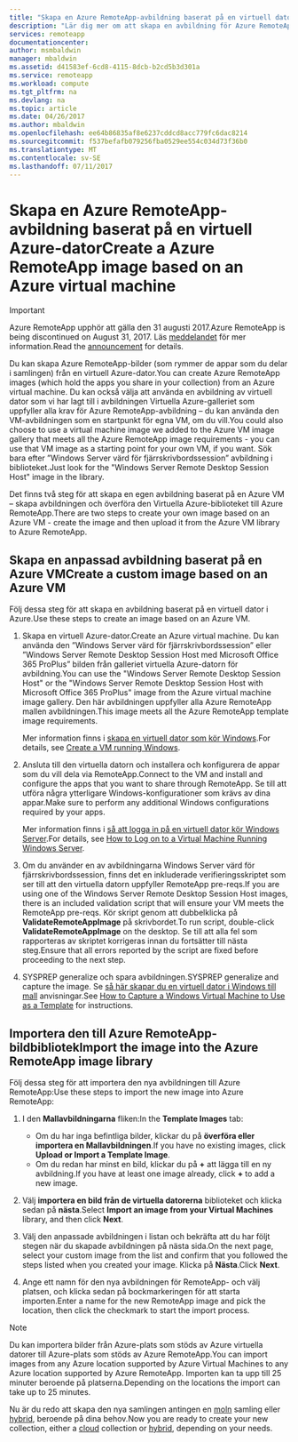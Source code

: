 ```yaml
---
title: "Skapa en Azure RemoteApp-avbildning baserat på en virtuell dator i Azure | Microsoft Docs"
description: "Lär dig mer om att skapa en avbildning för Azure RemoteApp genom att börja med en virtuell Azure-dator."
services: remoteapp
documentationcenter: 
author: msmbaldwin
manager: mbaldwin
ms.assetid: d41583ef-6cd8-4115-8dcb-b2cd5b3d301a
ms.service: remoteapp
ms.workload: compute
ms.tgt_pltfrm: na
ms.devlang: na
ms.topic: article
ms.date: 04/26/2017
ms.author: mbaldwin
ms.openlocfilehash: ee64b86835af8e6237cddcd8acc779fc6dac8214
ms.sourcegitcommit: f537befafb079256fba0529ee554c034d73f36b0
ms.translationtype: MT
ms.contentlocale: sv-SE
ms.lasthandoff: 07/11/2017
---
```

# <a name="create-a-azure-remoteapp-image-based-on-an-azure-virtual-machine"></a><span data-ttu-id="cbbd6-103">Skapa en Azure RemoteApp-avbildning baserat på en virtuell Azure-dator</span><span class="sxs-lookup"><span data-stu-id="cbbd6-103">Create a Azure RemoteApp image based on an Azure virtual machine</span></span>
> [!IMPORTANT]
> <span data-ttu-id="cbbd6-104">Azure RemoteApp upphör att gälla den 31 augusti 2017.</span><span class="sxs-lookup"><span data-stu-id="cbbd6-104">Azure RemoteApp is being discontinued on August 31, 2017.</span></span> <span data-ttu-id="cbbd6-105">Läs [meddelandet](https://go.microsoft.com/fwlink/?linkid=821148) för mer information.</span><span class="sxs-lookup"><span data-stu-id="cbbd6-105">Read the [announcement](https://go.microsoft.com/fwlink/?linkid=821148) for details.</span></span>
> 
> 

<span data-ttu-id="cbbd6-106">Du kan skapa Azure RemoteApp-bilder (som rymmer de appar som du delar i samlingen) från en virtuell Azure-dator.</span><span class="sxs-lookup"><span data-stu-id="cbbd6-106">You can create Azure RemoteApp images (which hold the apps you share in your collection) from an Azure virtual machine.</span></span> <span data-ttu-id="cbbd6-107">Du kan också välja att använda en avbildning av virtuell dator som vi har lagt till i avbildningen Virtuella Azure-galleriet som uppfyller alla krav för Azure RemoteApp-avbildning – du kan använda den VM-avbildningen som en startpunkt för egna VM, om du vill.</span><span class="sxs-lookup"><span data-stu-id="cbbd6-107">You could also choose to use a virtual machine image we added to the Azure VM image gallery that meets all the Azure RemoteApp image requirements - you can use that VM image as a starting point for your own VM, if you want.</span></span> <span data-ttu-id="cbbd6-108">Sök bara efter ”Windows Server värd för fjärrskrivbordssession” avbildning i biblioteket.</span><span class="sxs-lookup"><span data-stu-id="cbbd6-108">Just look for the "Windows Server Remote Desktop Session Host" image in the library.</span></span>

<span data-ttu-id="cbbd6-109">Det finns två steg för att skapa en egen avbildning baserat på en Azure VM – skapa avbildningen och överföra den Virtuella Azure-biblioteket till Azure RemoteApp.</span><span class="sxs-lookup"><span data-stu-id="cbbd6-109">There are two steps to create your own image based on an Azure VM - create the image and then upload it from the Azure VM library to Azure RemoteApp.</span></span>

## <a name="create-a-custom-image-based-on-an-azure-vm"></a><span data-ttu-id="cbbd6-110">Skapa en anpassad avbildning baserat på en Azure VM</span><span class="sxs-lookup"><span data-stu-id="cbbd6-110">Create a custom image based on an Azure VM</span></span>
<span data-ttu-id="cbbd6-111">Följ dessa steg för att skapa en avbildning baserat på en virtuell dator i Azure.</span><span class="sxs-lookup"><span data-stu-id="cbbd6-111">Use these steps to create an image based on an Azure VM.</span></span>

1. <span data-ttu-id="cbbd6-112">Skapa en virtuell Azure-dator.</span><span class="sxs-lookup"><span data-stu-id="cbbd6-112">Create an Azure virtual machine.</span></span> <span data-ttu-id="cbbd6-113">Du kan använda den ”Windows Server värd för fjärrskrivbordssession” eller ”Windows Server Remote Desktop Session Host med Microsoft Office 365 ProPlus” bilden från galleriet virtuella Azure-datorn för avbildning.</span><span class="sxs-lookup"><span data-stu-id="cbbd6-113">You can use the "Windows Server Remote Desktop Session Host" or the "Windows Server Remote Desktop Session Host with Microsoft Office 365 ProPlus" image from the Azure virtual machine image gallery.</span></span> <span data-ttu-id="cbbd6-114">Den här avbildningen uppfyller alla Azure RemoteApp mallen avbildningen.</span><span class="sxs-lookup"><span data-stu-id="cbbd6-114">This image meets all the Azure RemoteApp template image requirements.</span></span>
   
    <span data-ttu-id="cbbd6-115">Mer information finns i [skapa en virtuell dator som kör Windows](../virtual-machines/virtual-machines-windows-hero-tutorial.md?toc=%2fazure%2fvirtual-machines%2fwindows%2ftoc.json).</span><span class="sxs-lookup"><span data-stu-id="cbbd6-115">For details, see [Create a VM running Windows](../virtual-machines/virtual-machines-windows-hero-tutorial.md?toc=%2fazure%2fvirtual-machines%2fwindows%2ftoc.json).</span></span>
2. <span data-ttu-id="cbbd6-116">Ansluta till den virtuella datorn och installera och konfigurera de appar som du vill dela via RemoteApp.</span><span class="sxs-lookup"><span data-stu-id="cbbd6-116">Connect to the VM and install and configure the apps that you want to share through RemoteApp.</span></span> <span data-ttu-id="cbbd6-117">Se till att utföra några ytterligare Windows-konfigurationer som krävs av dina appar.</span><span class="sxs-lookup"><span data-stu-id="cbbd6-117">Make sure to perform any additional Windows configurations required by your apps.</span></span>
   
    <span data-ttu-id="cbbd6-118">Mer information finns i [så att logga in på en virtuell dator kör Windows Server](../virtual-machines/windows/classic/connect-logon.md?toc=%2fazure%2fvirtual-machines%2fwindows%2fclassic%2ftoc.json).</span><span class="sxs-lookup"><span data-stu-id="cbbd6-118">For details, see [How to Log on to a Virtual Machine Running Windows Server](../virtual-machines/windows/classic/connect-logon.md?toc=%2fazure%2fvirtual-machines%2fwindows%2fclassic%2ftoc.json).</span></span>
3. <span data-ttu-id="cbbd6-119">Om du använder en av avbildningarna Windows Server värd för fjärrskrivbordssession, finns det en inkluderade verifieringsskriptet som ser till att den virtuella datorn uppfyller RemoteApp pre-reqs.</span><span class="sxs-lookup"><span data-stu-id="cbbd6-119">If you are using one of the Windows Server Remote Desktop Session Host images, there is an included validation script that will ensure your VM meets the RemoteApp pre-reqs.</span></span> <span data-ttu-id="cbbd6-120">Kör skript genom att dubbelklicka på **ValidateRemoteAppImage** på skrivbordet.</span><span class="sxs-lookup"><span data-stu-id="cbbd6-120">To run script, double-click **ValidateRemoteAppImage** on the desktop.</span></span> <span data-ttu-id="cbbd6-121">Se till att alla fel som rapporteras av skriptet korrigeras innan du fortsätter till nästa steg.</span><span class="sxs-lookup"><span data-stu-id="cbbd6-121">Ensure that all errors reported by the script are fixed before proceeding to the next step.</span></span>
4. <span data-ttu-id="cbbd6-122">SYSPREP generalize och spara avbildningen.</span><span class="sxs-lookup"><span data-stu-id="cbbd6-122">SYSPREP generalize and capture the image.</span></span> <span data-ttu-id="cbbd6-123">Se [så här skapar du en virtuell dator i Windows till mall](../virtual-machines/windows/classic/capture-image.md?toc=%2fazure%2fvirtual-machines%2fwindows%2fclassic%2ftoc.json) anvisningar.</span><span class="sxs-lookup"><span data-stu-id="cbbd6-123">See [How to Capture a Windows Virtual Machine to Use as a Template](../virtual-machines/windows/classic/capture-image.md?toc=%2fazure%2fvirtual-machines%2fwindows%2fclassic%2ftoc.json) for instructions.</span></span>

## <a name="import-the-image-into-the-azure-remoteapp-image-library"></a><span data-ttu-id="cbbd6-124">Importera den till Azure RemoteApp-bildbibliotek</span><span class="sxs-lookup"><span data-stu-id="cbbd6-124">Import the image into the Azure RemoteApp image library</span></span>
<span data-ttu-id="cbbd6-125">Följ dessa steg för att importera den nya avbildningen till Azure RemoteApp:</span><span class="sxs-lookup"><span data-stu-id="cbbd6-125">Use these steps to import the new image into Azure RemoteApp:</span></span>

1. <span data-ttu-id="cbbd6-126">I den **Mallavbildningarna** fliken:</span><span class="sxs-lookup"><span data-stu-id="cbbd6-126">In the **Template Images** tab:</span></span>
   
   * <span data-ttu-id="cbbd6-127">Om du har inga befintliga bilder, klickar du på **överföra eller importera en Mallavbildningen**.</span><span class="sxs-lookup"><span data-stu-id="cbbd6-127">If you have no existing images, click **Upload or Import a Template Image**.</span></span>
   * <span data-ttu-id="cbbd6-128">Om du redan har minst en bild, klickar du på  **+**  att lägga till en ny avbildning.</span><span class="sxs-lookup"><span data-stu-id="cbbd6-128">If you have at least one image already, click **+** to add a new image.</span></span>
2. <span data-ttu-id="cbbd6-129">Välj **importera en bild från de virtuella datorerna** biblioteket och klicka sedan på **nästa**.</span><span class="sxs-lookup"><span data-stu-id="cbbd6-129">Select **Import an image from your Virtual Machines** library, and then click **Next**.</span></span>
3. <span data-ttu-id="cbbd6-130">Välj den anpassade avbildningen i listan och bekräfta att du har följt stegen när du skapade avbildningen på nästa sida.</span><span class="sxs-lookup"><span data-stu-id="cbbd6-130">On the next page, select your custom image from the list and confirm that you followed the steps listed when you created your image.</span></span> <span data-ttu-id="cbbd6-131">Klicka på **Nästa**.</span><span class="sxs-lookup"><span data-stu-id="cbbd6-131">Click **Next**.</span></span>
4. <span data-ttu-id="cbbd6-132">Ange ett namn för den nya avbildningen för RemoteApp- och välj platsen, och klicka sedan på bockmarkeringen för att starta importen.</span><span class="sxs-lookup"><span data-stu-id="cbbd6-132">Enter a name for the new RemoteApp image and pick the location, then click the checkmark to start the import process.</span></span>

> [!NOTE]
> <span data-ttu-id="cbbd6-133">Du kan importera bilder från Azure-plats som stöds av Azure virtuella datorer till Azure-plats som stöds av Azure RemoteApp.</span><span class="sxs-lookup"><span data-stu-id="cbbd6-133">You can import images from any Azure location supported by Azure Virtual Machines to any Azure location supported by Azure RemoteApp.</span></span> <span data-ttu-id="cbbd6-134">Importen kan ta upp till 25 minuter beroende på platserna.</span><span class="sxs-lookup"><span data-stu-id="cbbd6-134">Depending on the locations the import can take up to 25 minutes.</span></span>
> 
> 

<span data-ttu-id="cbbd6-135">Nu är du redo att skapa den nya samlingen antingen en [moln](remoteapp-create-cloud-deployment.md) samling eller [hybrid](remoteapp-create-hybrid-deployment.md), beroende på dina behov.</span><span class="sxs-lookup"><span data-stu-id="cbbd6-135">Now you are ready to create your new collection, either a [cloud](remoteapp-create-cloud-deployment.md) collection or [hybrid](remoteapp-create-hybrid-deployment.md), depending on your needs.</span></span>


